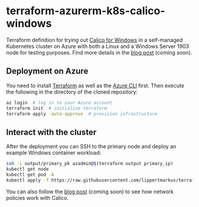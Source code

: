 # terraform-azurerm-k8s-calico-windows

Terraform definition for trying out [Calico for Windows](https://docs.projectcalico.org/getting-started/windows-calico/) in a self-managed Kubernetes cluster on Azure with both a Linux and a Windows Server 1903 node for testing purposes. Find more details in the [blog post](TODO) (coming soon).

## Deployment on Azure

You need to install [Terraform](https://www.terraform.io/) as well as the [Azure CLI](https://docs.microsoft.com/en-us/cli/azure/install-azure-cli-windows?view=azure-cli-latest&tabs=azure-cli) first. Then execute the following in the directory of the cloned repository:
```bash
az login  # log in to your Azure account
terraform init  # initialize terraform
terraform apply -auto-approve  # provision infrastructure
```

## Interact with the cluster

After the deployment you can SSH to the primary node and deploy an example Windows container workload:
```bash
ssh -i output/primary_pk azadmin@$(terraform output primary_ip)
kubectl get node
kubectl get pod -A
kubectl apply -f https://raw.githubusercontent.com/lippertmarkus/terraform-azurerm-k8s-calico-windows/master/example_workloads/win-webserver.yml
```

You can also follow the [blog post](TODO) (coming soon) to see how network policies work with Calico.